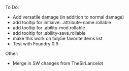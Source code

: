 To Do:
* Add versatile damage (in addition to normal damage)
* add tooltip for initiaive: .attribute-name.rollable
* add tooltip for .ability-mod.rollable
* add tooltip for .ability-save.rollable
* make this work on tidy5e favorite items list
* Test with Foundry 0.9

Other:
* Merge in SW changes from TheSirLancelot
